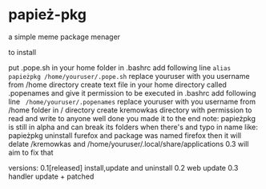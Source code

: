 # papież-pkg
a simple meme package menager

to install

put .pope.sh in your home folder
in .bashrc add following line ```alias papieżpkg /home/youruser/.pope.sh```       replace youruser with you username from /home directory
create text file in your home directory called .popenames and give it permission to be executed
in .bashrc add following line ``` /home/youruser/.popenames```       replace youruser with you username from /home folder
in / directory create kremowkas directory with permission to read and write to anyone
well done you made it to the end
note: papieżpkg is still in alpha and can break its folders when there's and typo in name
like:
papieżpkg uninstall furefox
and package was named firefox
then it will delate /kremowkas and /home/youruser/.local/share/applications
0.3 will aim to fix that



versions:
0.1[released] install,update and uninstall
0.2 web update
0.3 handler update + patched
